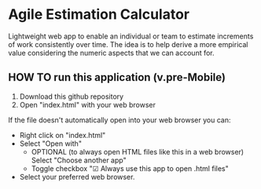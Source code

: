 # Agile Estimation Calculator
Lightweight web app to enable an individual or team to estimate increments of work consistently over time. The idea is to help derive a more empirical value considering the numeric aspects that we can account for.

## HOW TO run this application (v.pre-Mobile)
1. Download this github repository
2. Open "index.html" with your web browser

If the file doesn't automatically open into your web browser you can:
- Right click on "index.html"
- Select "Open with"
  - OPTIONAL (to always open HTML files like this in a web browser) Select "Choose another app"
  - Toggle checkbox "☑ Always use this app to open .html files"
- Select your preferred web browser.
